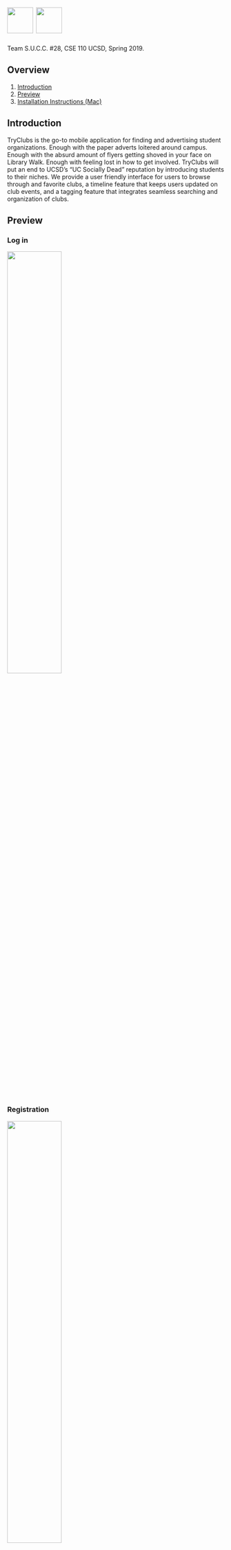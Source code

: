 # <img src="app/src/main/res/drawable-v24/app_logo_artifacts.png" width="60" height="60"> <img src="app/src/main/res/drawable/app_logo.png" height="60">
 
 Team S.U.C.C. #28, CSE 110 UCSD, Spring 2019.

## Overview
1. [Introduction](#introduction)
2. [Preview](#preview)
3. [Installation Instructions (Mac)](#installation-instructions-mac)

## Introduction
TryClubs is the go-to mobile application for finding and advertising student organizations. Enough with the paper adverts loitered around campus. Enough with the absurd amount of flyers getting shoved in your face on Library Walk. Enough with feeling lost in how to get involved. TryClubs will put an end to UCSD’s “UC Socially Dead” reputation by introducing students to their niches. We provide a user friendly interface for users to browse through and favorite clubs, a timeline feature that keeps users updated on club events, and a tagging feature that integrates seamless searching and organization of clubs.

## Preview
### Log in
<img src="app/src/main/res/drawable-v24/log_in.png" width="50%" height="50%">

### Registration
<img src="app/src/main/res/drawable-v24/reg.png" width="50%" height="50%">
<img src="app/src/main/res/drawable-v24/reg_setup.png" width="50%" height="50%">
<img src="app/src/main/res/drawable-v24/reg_discover.png" width="50%" height="50%">
<img src="app/src/main/res/drawable-v24/reg_club_rec.png" width="50%" height="50%">

### Timeline (News Feed)
<img src="app/src/main/res/drawable-v24/timeline.png" width="50%" height="50%">

### Search
<img src="app/src/main/res/drawable-v24/search.png" width="50%" height="50%">

### Club Profile Page
<img src="app/src/main/res/drawable-v24/club_profile_1.png" width="50%" height="50%">
<img src="app/src/main/res/drawable-v24/club_profile_2.png" width="50%" height="50%">

### Side Bar
<img src="app/src/main/res/drawable-v24/side_bar.png" width="50%" height="50%">

### Create a Post
<img src="app/src/main/res/drawable-v24/post_creation.png" width="50%" height="50%">

### Favoring Club Page
<img src="app/src/main/res/drawable-v24/favoring_club.png" width="50%" height="50%">

### Other
<img src="app/src/main/res/drawable-v24/snack_bar.png" width="50%" height="50%">
<img src="app/src/main/res/drawable-v24/dia.png" width="50%" height="50%">
<img src="app/src/main/res/drawable-v24/sort.png" width="50%" height="50%">
<img src="app/src/main/res/drawable-v24/profile_page.png" width="50%" height="50%">

### Reset Password
<img src="app/src/main/res/drawable-v24/reset_pwd.png" width="50%" height="50%">


## Installation Instructions (Mac)
  1. [Click here to download the apk file](https://drive.google.com/open?id=1qCaEodWc5qqhxDT961YV4JrHltC0u_EP)
  2. Run the emulator from Android Studio (Pixel 2 XL with Android Pie (API 28) installed is preferred).
  3. Open "Terminal" and run the following 2 lines.
  4. **"cd ~/Library/Android/sdk/platform-tools/"**
  5. **"./adb install "(add a space after "install") and then drag the downloaded apk file from Step 1 to Terminal.**
  6. In Terminal, it should display "Performing Streamed Install Success".
  7. You should be able to find the App in the emulator.
  8. Open the App and enjoy it! (You could check the build version in the App by clicking in the text "What's news" at the top of the Timeline, current newest build version is 1.1.1)
---
<p align="center">
    <img src="app/src/main/res/drawable-v24/s1.png" width="80%">
    <img src="app/src/main/res/drawable-v24/s2.png" width="80%">
    <img src="app/src/main/res/drawable-v24/s3.png" width="50%" height="50%">
</p>

